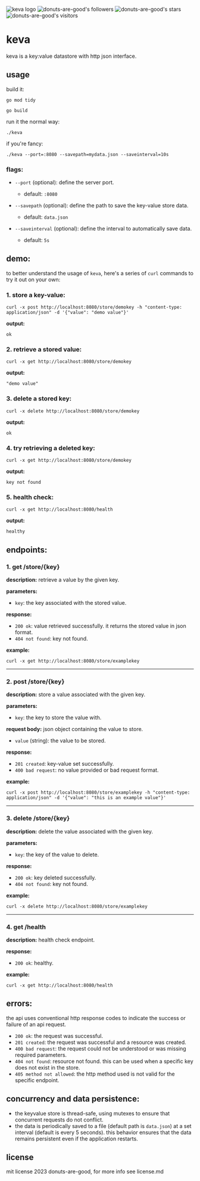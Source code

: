 ![keva logo](https://github.com/donuts-are-good/keva/assets/96031819/89552a8e-949c-409e-aa55-e7f20cceaa69)
![donuts-are-good's followers](https://img.shields.io/github/followers/donuts-are-good?&color=555&style=for-the-badge&label=followers) ![donuts-are-good's stars](https://img.shields.io/github/stars/donuts-are-good?affiliations=OWNER%2CCOLLABORATOR&color=555&style=for-the-badge) ![donuts-are-good's visitors](https://komarev.com/ghpvc/?username=donuts-are-good&color=555555&style=for-the-badge&label=visitors)
# keva

keva is a key:value datastore with http json interface.
## usage

build it:

```
go mod tidy

go build
```

run it the normal way:
```
./keva
```
if you're fancy:
```
./keva --port=:8080 --savepath=mydata.json --saveinterval=10s 
```


### flags:

- `--port` (optional): define the server port.
    
    - default: `:8080`
- `--savepath` (optional): define the path to save the key-value store data.
    
    - default: `data.json`
- `--saveinterval` (optional): define the interval to automatically save data.
    
    - default: `5s`


## demo:

to better understand the usage of `keva`, here's a series of `curl` commands to try it out on your own:

### 1. store a key-value:



`curl -x post http://localhost:8080/store/demokey -h "content-type: application/json" -d '{"value": "demo value"}'`

**output:**

`ok`

### 2. retrieve a stored value:



`curl -x get http://localhost:8080/store/demokey`

**output:**



`"demo value"`

### 3. delete a stored key:



`curl -x delete http://localhost:8080/store/demokey`

**output:**

`ok`

### 4. try retrieving a deleted key:



`curl -x get http://localhost:8080/store/demokey`

**output:**


`key not found`

### 5. health check:



`curl -x get http://localhost:8080/health`

**output:**

`healthy`

## endpoints:

### 1. get /store/{key}

**description:** retrieve a value by the given key.

**parameters:**

- `key`: the key associated with the stored value.

**response:**

- `200 ok`: value retrieved successfully. it returns the stored value in json format.
- `404 not found`: key not found.

**example:**



`curl -x get http://localhost:8080/store/examplekey`

---

### 2. post /store/{key}

**description:** store a value associated with the given key.

**parameters:**

- `key`: the key to store the value with.

**request body:** json object containing the value to store.

- `value` (string): the value to be stored.

**response:**

- `201 created`: key-value set successfully.
- `400 bad request`: no value provided or bad request format.

**example:**



`curl -x post http://localhost:8080/store/examplekey -h "content-type: application/json" -d '{"value": "this is an example value"}'`

---

### 3. delete /store/{key}

**description:** delete the value associated with the given key.

**parameters:**

- `key`: the key of the value to delete.

**response:**

- `200 ok`: key deleted successfully.
- `404 not found`: key not found.

**example:**



`curl -x delete http://localhost:8080/store/examplekey`

---

### 4. get /health

**description:** health check endpoint.

**response:**

- `200 ok`: healthy.

**example:**



`curl -x get http://localhost:8080/health`

## errors:

the api uses conventional http response codes to indicate the success or failure of an api request.

- `200 ok`: the request was successful.
- `201 created`: the request was successful and a resource was created.
- `400 bad request`: the request could not be understood or was missing required parameters.
- `404 not found`: resource not found. this can be used when a specific key does not exist in the store.
- `405 method not allowed`: the http method used is not valid for the specific endpoint.

## concurrency and data persistence:

- the keyvalue store is thread-safe, using mutexes to ensure that concurrent requests do not conflict.
- the data is periodically saved to a file (default path is `data.json`) at a set interval (default is every 5 seconds). this behavior ensures that the data remains persistent even if the application restarts.

## license

mit license 2023 donuts-are-good, for more info see license.md
